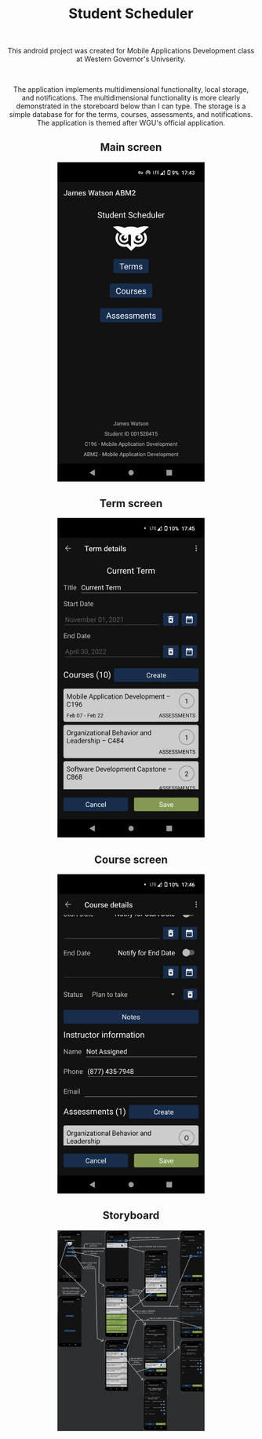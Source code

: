 <h1 align="center">Student Scheduler</h1>
<br />
<p align="center">
This android project was created for Mobile Applications Development class at Western Governor's Univserity.
</p>
<br />
<p align="center">
The application implements multidimensional functionality, local storage, and notifications. The multidimensional functionality is more clearly demonstrated in the storeboard below than I can type. The storage is a simple database for for the terms, courses, assessments, and notifications. The application is themed after WGU's official application.
</p>
<h2 align="center">Main screen</h2>
<p align="center">
<img src="main.png" width="300" />
</p>
<h2 align="center">Term screen</h2>
<p align="center">
<img src="term.png" width="300" />
</p>
<h2 align="center">Course screen</h2>
<p align="center">
<img src="course.png" width="300" />
</p>
<h2 align="center">Storyboard</h2>
<p align="center">
<img src="storyboard.png" width="300" />
</p>
